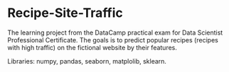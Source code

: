 # Recipe-Site-Traffic
The learning project from the DataCamp practical exam for Data Scientist Professional Certificate. The goals is to predict popular recipes (recipes with high traffic) on the fictional website by their features.

Libraries: numpy, pandas, seaborn, matplolib, sklearn.
